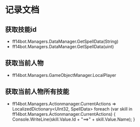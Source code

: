 # 记录文档
## 获取技能id
* ff14bot.Managers.DataManager.GetSpellData(String)
* ff14bot.Managers.DataManager.GetSpellData(uint)

## 获取当前人物
* ff14bot.Managers.GameObjectManager.LocalPlayer

## 获取当前人物所有技能
* ff14bot.Managers.Actionmanager.CurrentActions => LocalizedDictionary<UInt32, SpellData>
     foreach (var skill in ff14bot.Managers.Actionmanager.CurrentActions)
     {
        Console.WriteLine(skill.Value.Id + "==>" + skill.Value.Name);
     }
